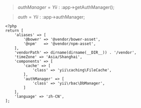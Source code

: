 
>  $authManager = Yii::$app->getAuthManager();

>  $auth = Yii::$app->authManager;


```
<?php
return [
    'aliases' => [
        '@bower' => '@vendor/bower-asset',
        '@npm'   => '@vendor/npm-asset',
    ],
    'vendorPath' => dirname(dirname(__DIR__)) . '/vendor',
    'timeZone' => 'Asia/Shanghai',
    'components' => [
        'cache' => [
            'class' => 'yii\caching\FileCache',
        ],
        'authManager' => [
            'class' => 'yii\rbac\DbManager',
        ]
    ],
    'language' => 'zh-CN',
];


```